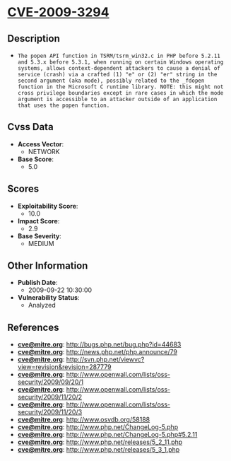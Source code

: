 
# [CVE-2009-3294](http://bugs.php.net/bug.php?id=44683)

## Description

- `The popen API function in TSRM/tsrm_win32.c in PHP before 5.2.11 and 5.3.x before 5.3.1, when running on certain Windows operating systems, allows context-dependent attackers to cause a denial of service (crash) via a crafted (1) "e" or (2) "er" string in the second argument (aka mode), possibly related to the _fdopen function in the Microsoft C runtime library. NOTE: this might not cross privilege boundaries except in rare cases in which the mode argument is accessible to an attacker outside of an application that uses the popen function.`

## Cvss Data

- **Access Vector**:
  - NETWORK
- **Base Score**:
  - 5.0

## Scores

- **Exploitability Score**:
  - 10.0
- **Impact Score**:
  - 2.9
- **Base Severity**:
  - MEDIUM

## Other Information

- **Publish Date**:
  - 2009-09-22 10:30:00
- **Vulnerability Status**:
  - Analyzed

## References

- **cve@mitre.org**: http://bugs.php.net/bug.php?id=44683
- **cve@mitre.org**: http://news.php.net/php.announce/79
- **cve@mitre.org**: http://svn.php.net/viewvc?view=revision&revision=287779
- **cve@mitre.org**: http://www.openwall.com/lists/oss-security/2009/09/20/1
- **cve@mitre.org**: http://www.openwall.com/lists/oss-security/2009/11/20/2
- **cve@mitre.org**: http://www.openwall.com/lists/oss-security/2009/11/20/3
- **cve@mitre.org**: http://www.osvdb.org/58188
- **cve@mitre.org**: http://www.php.net/ChangeLog-5.php
- **cve@mitre.org**: http://www.php.net/ChangeLog-5.php#5.2.11
- **cve@mitre.org**: http://www.php.net/releases/5_2_11.php
- **cve@mitre.org**: http://www.php.net/releases/5_3_1.php
